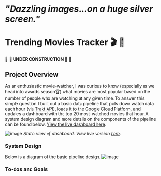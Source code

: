 # _"Dazzling images...on a huge silver screen."_
# Trending Movies Tracker 🎬 🪩
🚧 🔨 **UNDER CONSTRUCTION** 🔨 🚧

## Project Overview
As an enthusiastic movie-watcher, I was curious to know (especially as we head into awards season🏆) what movies are most popular based on the number of people who are watching at any given time. To answer this simple question I built out a basic data pipeline that pulls down watch data each hour (via [Trakt API](https://trakt.docs.apiary.io/#)), loads it to the Google Cloud Platform, and updates a dashboard with the top 20 most-watched movies that hour. A system design diagram and more details on the components of the pipeline can be found below. [View the live dashboard here](https://lookerstudio.google.com/reporting/3bb990d1-2280-4f51-915b-ed23d286d416).

![image](https://github.com/rjfrancis23/movie-tracker-etl/assets/110854287/dcd21f94-bf09-4a42-a60a-41b3d3eb7f4e)
_Static view of dashboard. View live version [here](https://lookerstudio.google.com/reporting/3bb990d1-2280-4f51-915b-ed23d286d416)._

### System Design 
Below is a diagram of the basic pipeline design. 
![image](https://github.com/rjfrancis23/movie-tracker-etl/assets/110854287/6a41337f-1216-4e54-bba4-c07c0782a3c6)

### To-dos and Goals 
